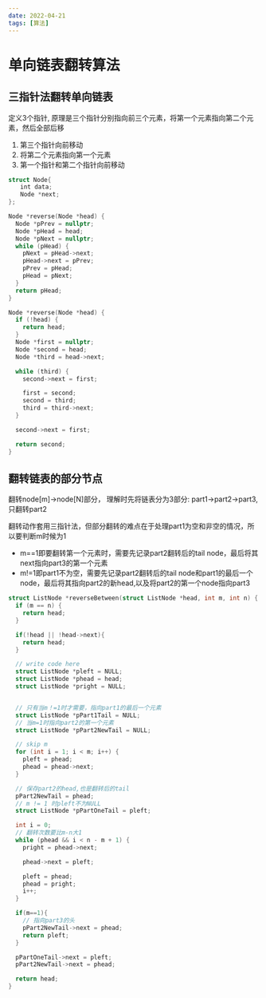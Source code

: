 ```yaml
---
date: 2022-04-21
tags: [算法]
---
```


# 单向链表翻转算法

## 三指针法翻转单向链表

定义3个指针, 原理是三个指针分别指向前三个元素，将第一个元素指向第二个元素，然后全部后移
1. 第三个指针向前移动
2. 将第二个元素指向第一个元素
3. 第一个指针和第二个指针向前移动

```c
struct Node{
　　int data;
　　Node *next;
};

Node *reverse(Node *head) {
  Node *pPrev = nullptr;
  Node *pHead = head;
  Node *pNext = nullptr;
  while (pHead) {
    pNext = pHead->next;
    pHead->next = pPrev;
    pPrev = pHead;
    pHead = pNext;
  }
  return pHead;
}

```

```c
Node *reverse(Node *head) {
  if (!head) {
    return head;
  }
  Node *first = nullptr;
  Node *second = head;
  Node *third = head->next;

  while (third) {
    second->next = first;

    first = second;
    second = third;
    third = third->next;
  }

  second->next = first;

  return second;
}
```

## 翻转链表的部分节点

翻转node[m]->node[N]部分， 理解时先将链表分为3部分: part1->part2->part3, 只翻转part2  

翻转动作套用三指针法，但部分翻转的难点在于处理part1为空和非空的情况，所以要判断m时候为1
* m==1即要翻转第一个元素时，需要先记录part2翻转后的tail node，最后将其next指向part3的第一个元素
* m!=1即part1不为空，需要先记录part2翻转后的tail node和part1的最后一个node，最后将其指向part2的新head,以及将part2的第一个node指向part3

```c
struct ListNode *reverseBetween(struct ListNode *head, int m, int n) {
  if (m == n) {
    return head;
  }

  if(!head || !head->next){
    return head;
  }

  // write code here
  struct ListNode *pleft = NULL;
  struct ListNode *phead = head;
  struct ListNode *pright = NULL;


  // 只有当m！=1时才需要，指向part1的最后一个元素
  struct ListNode *pPart1Tail = NULL;
  // 当m=1时指向part2的第一个元素
  struct ListNode *pPart2NewTail = NULL;

  // skip m
  for (int i = 1; i < m; i++) {
    pleft = phead; 
    phead = phead->next;
  }

  // 保存part2的head,也是翻转后的tail
  pPart2NewTail = phead;
  // m != 1 时pleft不为NULL
  struct ListNode *pPartOneTail = pleft;

  int i = 0;
  // 翻转次数要比m-n大1
  while (phead && i < n - m + 1) {
    pright = phead->next;

    phead->next = pleft;

    pleft = phead;
    phead = pright;
    i++;
  }

  if(m==1){
    // 指向part3的头
    pPart2NewTail->next = phead;
    return pleft;
  }

  pPartOneTail->next = pleft;
  pPart2NewTail->next = phead;

  return head;
}
```